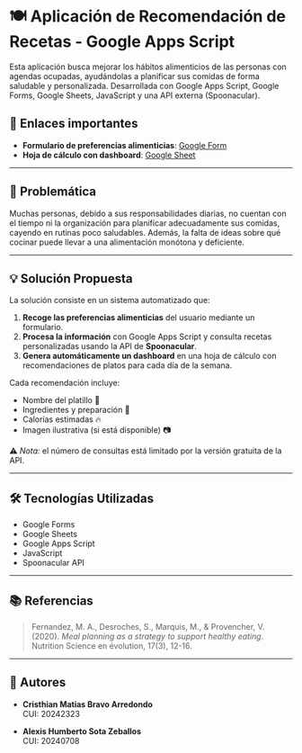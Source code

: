# 🍽️ Aplicación de Recomendación de Recetas - Google Apps Script

Esta aplicación busca mejorar los hábitos alimenticios de las personas con agendas ocupadas, ayudándolas a planificar sus comidas de forma saludable y personalizada. Desarrollada con Google Apps Script, Google Forms, Google Sheets, JavaScript y una API externa (Spoonacular).

## 📌 Enlaces importantes

- **Formulario de preferencias alimenticias**: [Google Form](https://docs.google.com/forms/d/e/1FAIpQLScHIoLifa7Elg7kWpeGitUR94TncAGwAm9zTIfQhInIcuE8Ww/viewform?usp=sharing)
- **Hoja de cálculo con dashboard**: [Google Sheet](https://docs.google.com/spreadsheets/d/1wH9HcOlai5Xew3uKMJYGSIOykqBrZdjkIv2qcxaRGhA/edit?usp=sharing)

---

## 🧠 Problemática

Muchas personas, debido a sus responsabilidades diarias, no cuentan con el tiempo ni la organización para planificar adecuadamente sus comidas, cayendo en rutinas poco saludables. Además, la falta de ideas sobre qué cocinar puede llevar a una alimentación monótona y deficiente.

---

## 💡 Solución Propuesta

La solución consiste en un sistema automatizado que:

1. **Recoge las preferencias alimenticias** del usuario mediante un formulario.
2. **Procesa la información** con Google Apps Script y consulta recetas personalizadas usando la API de **Spoonacular**.
3. **Genera automáticamente un dashboard** en una hoja de cálculo con recomendaciones de platos para cada día de la semana.

Cada recomendación incluye:

- Nombre del platillo 🍲  
- Ingredientes y preparación 🧾  
- Calorías estimadas 🔥  
- Imagen ilustrativa (si está disponible) 📷

⚠️ *Nota:* el número de consultas está limitado por la versión gratuita de la API.

---

## 🛠️ Tecnologías Utilizadas

- Google Forms  
- Google Sheets  
- Google Apps Script  
- JavaScript  
- Spoonacular API

---

## 📚 Referencias

> Fernandez, M. A., Desroches, S., Marquis, M., & Provencher, V. (2020). *Meal planning as a strategy to support healthy eating*. Nutrition Science en évolution, 17(3), 12-16.

---

## 👥 Autores

- **Cristhian Matias Bravo Arredondo**  
  CUI: 20242323

- **Alexis Humberto Sota Zeballos**  
  CUI: 20240708
